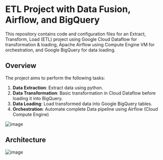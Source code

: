 # ETL Project with Data Fusion, Airflow, and BigQuery

This repository contains code and configuration files for an Extract, Transform, Load (ETL) project using Google Cloud Dataflow for transformation & loading, Apache Airflow using Compute Engine VM for orchestration, and Google BigQuery for data loading.


## Overview

The project aims to perform the following tasks:

1. **Data Extraction**: Extract data using python.
2. **Data Transformation**: Basic transformation in Cloud Dataflow before loading it into BigQuery.
3. **Data Loading**: Load transformed data into Google BigQuery tables.
4. **Orchestration**: Automate complete Data pipeline using Airflow (Cloud Compute Engine)

![image](https://github.com/shettyshreyas-9/etl_dataflow_airflow/tree/main/assets/techstack.png)

## Architecture

![image](https://github.com/shettyshreyas-9/etl_dataflow_airflow/tree/main/assets/architecture.png)
